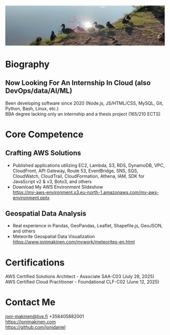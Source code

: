 ![](common-ducks.jpeg?raw=true)

# Biography
## Now Looking For An Internship In Cloud (also DevOps/data/AI/ML)
Been developing software since 2020 (Node.js, JS/HTML/CSS, MySQL, Git, Python, Bash, Linux, etc.)  
BBA degree lacking only an internship and a thesis project (165/210 ECTS)  

# Core Competence
## Crafting AWS Solutions
- Published applications utilizing EC2, Lambda, S3, RDS, DynamoDB, VPC, CloudFront, API Gateway, Route 53, EventBridge, SNS, SQS, CloudWatch, CloudTrail, CloudFormation, Athena, IAM, SDK for JavaScript v2 & v3, Boto3, and others
- Download My AWS Environment Slideshow  
https://my-aws-environment.s3.eu-north-1.amazonaws.com/my-aws-environment.pptx  
## Geospatial Data Analysis
- Real experience in Pandas, GeoPandas, Leaflet, Shapefile.js, GeoJSON, and others
- Meteorite Geospatial Data Visualization  
https://www.jonimakinen.com/mywork/meteorites-en.html  

# Certifications
AWS Certified Solutions Architect - Associate SAA-C03 (July 28, 2025)  
AWS Certified Cloud Practitioner - Foundational CLF-C02 (June 12, 2025)  

# Contact Me
joni-makinen@live.fi +358405882001  
https://jonimakinen.com  
https://github.com/jonidaniel  
